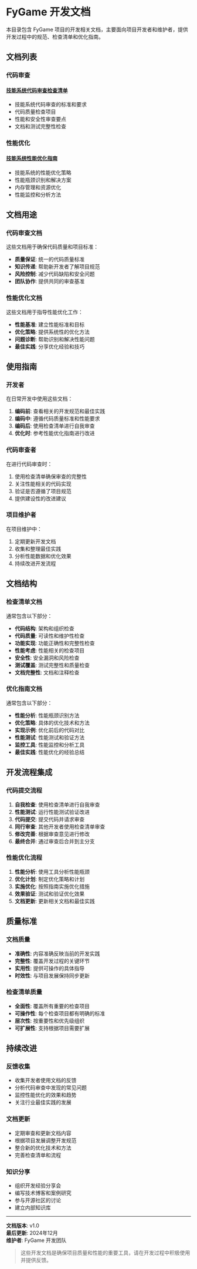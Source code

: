 # FyGame 开发文档

本目录包含 FyGame 项目的开发相关文档，主要面向项目开发者和维护者，提供开发过程中的规范、检查清单和优化指南。

## 文档列表

### 代码审查

#### [技能系统代码审查检查清单](./SKILL_SYSTEM_CODE_REVIEW_CHECKLIST.md)
- 技能系统代码审查的标准和要求
- 代码质量检查项目
- 性能和安全性审查要点
- 文档和测试完整性检查

### 性能优化

#### [技能系统性能优化指南](./SKILL_SYSTEM_PERFORMANCE_OPTIMIZATION.md)
- 技能系统的性能优化策略
- 性能瓶颈识别和解决方案
- 内存管理和资源优化
- 性能监控和分析方法

## 文档用途

### 代码审查文档
这些文档用于确保代码质量和项目标准：
- **质量保证**: 统一的代码质量标准
- **知识传递**: 帮助新开发者了解项目规范
- **风险控制**: 减少代码缺陷和安全问题
- **团队协作**: 提供共同的审查基准

### 性能优化文档
这些文档用于指导性能优化工作：
- **性能基准**: 建立性能标准和目标
- **优化策略**: 提供系统性的优化方法
- **问题诊断**: 帮助识别和解决性能问题
- **最佳实践**: 分享优化经验和技巧

## 使用指南

### 开发者
在日常开发中使用这些文档：
1. **编码前**: 查看相关的开发规范和最佳实践
2. **编码中**: 遵循代码质量标准和性能要求
3. **编码后**: 使用检查清单进行自我审查
4. **优化时**: 参考性能优化指南进行改进

### 代码审查者
在进行代码审查时：
1. 使用检查清单确保审查的完整性
2. 关注性能相关的代码实现
3. 验证是否遵循了项目规范
4. 提供建设性的改进建议

### 项目维护者
在项目维护中：
1. 定期更新开发文档
2. 收集和整理最佳实践
3. 分析性能数据和优化效果
4. 持续改进开发流程

## 文档结构

### 检查清单文档
通常包含以下部分：
- **代码结构**: 架构和组织检查
- **代码质量**: 可读性和维护性检查
- **功能实现**: 功能正确性和完整性检查
- **性能考虑**: 性能相关的检查项目
- **安全性**: 安全漏洞和风险检查
- **测试覆盖**: 测试完整性和质量检查
- **文档完整性**: 文档和注释检查

### 优化指南文档
通常包含以下部分：
- **性能分析**: 性能瓶颈识别方法
- **优化策略**: 具体的优化技术和方法
- **实现示例**: 优化前后的代码对比
- **性能测试**: 性能测试和验证方法
- **监控工具**: 性能监控和分析工具
- **最佳实践**: 性能优化的经验总结

## 开发流程集成

### 代码提交流程
1. **自我检查**: 使用检查清单进行自我审查
2. **性能测试**: 运行性能测试验证改进
3. **代码提交**: 提交代码并请求审查
4. **同行审查**: 其他开发者使用检查清单审查
5. **修改完善**: 根据审查意见进行修改
6. **最终合并**: 通过审查后合并到主分支

### 性能优化流程
1. **性能分析**: 使用工具分析性能瓶颈
2. **优化计划**: 制定优化策略和计划
3. **实施优化**: 按照指南实施优化措施
4. **效果验证**: 测试和验证优化效果
5. **文档更新**: 更新相关文档和最佳实践

## 质量标准

### 文档质量
- **准确性**: 内容准确反映当前的开发实践
- **完整性**: 覆盖开发过程的关键环节
- **实用性**: 提供可操作的具体指导
- **时效性**: 与项目发展保持同步更新

### 检查清单质量
- **全面性**: 覆盖所有重要的检查项目
- **可操作性**: 每个检查项目都有明确的标准
- **层次性**: 按重要性和优先级组织
- **可扩展性**: 支持根据项目需要扩展

## 持续改进

### 反馈收集
- 收集开发者使用文档的反馈
- 分析代码审查中发现的常见问题
- 监控性能优化的效果和趋势
- 关注行业最佳实践的发展

### 文档更新
- 定期审查和更新文档内容
- 根据项目发展调整开发规范
- 整合新的优化技术和方法
- 完善检查清单和流程

### 知识分享
- 组织开发经验分享会
- 编写技术博客和案例研究
- 参与开源社区的讨论
- 建立内部知识库

---

**文档版本**: v1.0  
**最后更新**: 2024年12月  
**维护者**: FyGame 开发团队  

> 这些开发文档是确保项目质量和性能的重要工具，请在开发过程中积极使用并提供反馈。